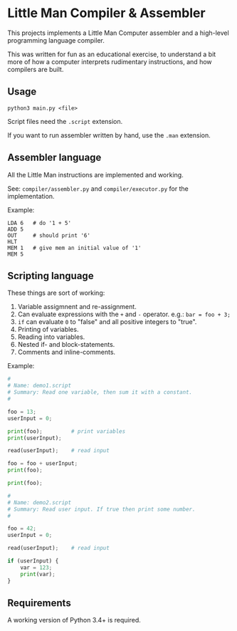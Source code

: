 # Little Man Compiler & Assembler

This projects implements a Little Man Computer assembler and a high-level programming language compiler.

This was written for fun as an educational exercise, to understand a bit more of how a computer
interprets rudimentary instructions, and how compilers are built.

## Usage

`python3 main.py <file>`

Script files need the `.script` extension.

If you want to run assembler written by hand, use the `.man` extension.

## Assembler language

All the Little Man instructions are implemented and working.  

See: `compiler/assembler.py` and `compiler/executor.py` for the implementation.

Example:
```
LDA 6   # do '1 + 5'
ADD 5
OUT     # should print '6'
HLT
MEM 1   # give mem an initial value of '1'
MEM 5
```

## Scripting language

These things are sort of working:
  1. Variable assigmnent and re-assignment.
  3. Can evaluate expressions with the `+` and `-` operator. e.g.: `bar = foo + 3;`
  4. `if` can evaluate `0` to "false" and all positive integers to "true".
  5. Printing of variables.
  6. Reading into variables.
  7. Nested if- and block-statements.
  8. Comments and inline-comments.

Example:
```python
#
# Name: demo1.script
# Summary: Read one variable, then sum it with a constant.
#

foo = 13;
userInput = 0;

print(foo);			# print variables
print(userInput);

read(userInput);    # read input

foo = foo + userInput;
print(foo);

print(foo);
```

```python
#
# Name: demo2.script
# Summary: Read user input. If true then print some number.
#

foo = 42;
userInput = 0;

read(userInput);    # read input

if (userInput) {
	var = 123;
	print(var);
}
```
## Requirements

A working version of Python 3.4+ is required.
